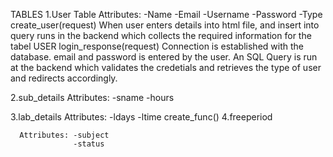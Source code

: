 TABLES
  1.User Table
    Attributes: -Name
                -Email
                -Username
                -Password
                -Type
    create_user(request)
      When user enters details into html file, and insert into query runs in the backend which collects the required information for the tabel USER
    login_response(request)
      Connection is established with the database. email and password is entered by the user. An SQL Query is run at the backend which validates the credetials and retrieves the type of user and redirects accordingly.
   
   2.sub_details
      Attributes: -sname
                  -hours
      
   3.lab_details
      Attributes: -ldays
                  -ltime
    create_func()
  4.freeperiod
  
      Attributes: -subject
                  -status
  
  
  
